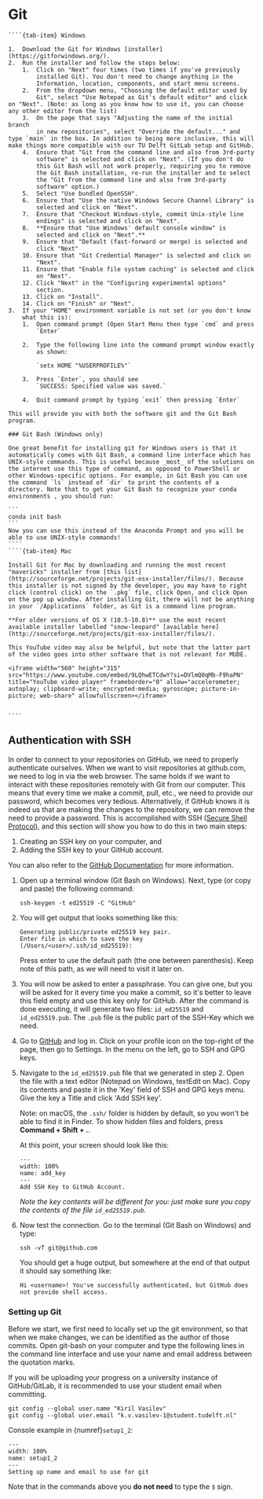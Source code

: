 # Git

`````{tab-set}
````{tab-item} Windows

1.  Download the Git for Windows [installer](https://gitforwindows.org/).
2.  Run the installer and follow the steps below:
    1.  Click on "Next" four times (two times if you've previously
        installed Git). You don't need to change anything in the
        Information, location, components, and start menu screens.
    2.  From the dropdown menu, "Choosing the default editor used by
        Git", select "Use Notepad as Git's default editor" and click on "Next". (Note: as long as you know how to use it, you can choose any other editor from the list)
    3.  On the page that says "Adjusting the name of the initial branch
        in new repositories", select "Override the default..." and type `main` in the box. In addition to being more inclusive, this will make things more compatible with our TU Delft GitLab setup and GitHub.
    4.  Ensure that "Git from the command line and also from 3rd-party
        software" is selected and click on "Next". (If you don't do
        this Git Bash will not work properly, requiring you to remove
        the Git Bash installation, re-run the installer and to select
        the "Git from the command line and also from 3rd-party
        software" option.)
    5.  Select "Use bundled OpenSSH".
    6.  Ensure that "Use the native Windows Secure Channel Library" is
        selected and click on "Next".
    7.  Ensure that "Checkout Windows-style, commit Unix-style line
        endings" is selected and click on "Next".
    8.  **Ensure that "Use Windows' default console window" is
        selected and click on "Next".**
    9.  Ensure that "Default (fast-forward or merge) is selected and
        click "Next"
    10. Ensure that "Git Credential Manager" is selected and click on
        "Next".
    11. Ensure that "Enable file system caching" is selected and click
        on "Next".
    12. Click "Next" in the "Configuring experimental options"
        section.
    13. Click on "Install".
    14. Click on "Finish" or "Next".
3.  If your "HOME" environment variable is not set (or you don't know
    what this is):
    1.  Open command prompt (Open Start Menu then type `cmd` and press
        `Enter`

    2.  Type the following line into the command prompt window exactly
        as shown:

        `setx HOME "%USERPROFILE%"`

    3.  Press `Enter`, you should see
        `SUCCESS: Specified value was saved.`

    4.  Quit command prompt by typing `exit` then pressing `Enter`

This will provide you with both the software git and the Git Bash program.

### Git Bash (Windows only)

One great benefit for installing git for Windows users is that it automatically comes with Git Bash, a command line interface which has UNIX-style commands. This is useful because _most_ of the solutions on the internet use this type of command, as opposed to PowerShell or other Windows-specific options. For example, in Git Bash you can use the command `ls` instead of `dir` to print the contents of a directory. Note that to get your Git Bash to recognize your conda environments , you should run:

```
conda init bash
```
Now you can use this instead of the Anaconda Prompt and you will be able to use UNIX-style commands!
````
````{tab-item} Mac

Install Git for Mac by downloading and running the most recent "mavericks" installer from [this list](http://sourceforge.net/projects/git-osx-installer/files/). Because this installer is not signed by the developer, you may have to right click (control click) on the `.pkg` file, click Open, and click Open on the pop up window. After installing Git, there will not be anything in your `/Applications` folder, as Git is a command line program.

**For older versions of OS X (10.5-10.8)** use the most recent available installer labelled "snow-leopard" [available here](http://sourceforge.net/projects/git-osx-installer/files/).

This YouTube video may also be helpful, but note that the latter part of the video goes into other software that is not relevant for MUDE.

<iframe width="560" height="315" src="https://www.youtube.com/embed/9LQhwETCdwY?si=DVlmQ0qMb-F9haPN" title="YouTube video player" frameborder="0" allow="accelerometer; autoplay; clipboard-write; encrypted-media; gyroscope; picture-in-picture; web-share" allowfullscreen></iframe>


````
`````

## Authentication with SSH

In order to connect to your repositories on GitHub, we need to properly authenticate ourselves. When we want to visit repositories at github.com, we need to log in via the web browser. The same holds if we want to interact with these repositories remotely with Git from our computer. This means that every time we make a commit, pull, etc., we need to provide our password, which becomes very tedious. Alternatively, if GitHub knows it is indeed us that are making the changes to the repository, we can remove the need to provide a password. This is accomplished with SSH ([Secure Shell Protocol](https://en.wikipedia.org/wiki/Secure_Shell)), and this section will show you how to do this in two main steps:
1. Creating an SSH key on your computer, and
2. Adding the SSH key to your GitHub account.

You can also refer to the [GitHub Documentation](https://docs.github.com/en/authentication/connecting-to-github-with-ssh) for more information.

1. Open up a terminal window (Git Bash on Windows). Next, type (or copy and paste) the following command:

    ```
    ssh-keygen -t ed25519 -C "GitHub"
    ```

2. You will get output that looks something like this:
    
    ```
    Generating public/private ed25519 key pair.
    Enter file in which to save the key (/Users/<user>/.ssh/id_ed25519):
    ```

    Press enter to use the default path (the one between parenthesis). Keep note of this path, as we will need to visit it later on.

3. You will now be asked to enter a passphrase. You can give one, but you will be asked for it every time you make a commit, so it's better to leave this field empty and use this key only for GitHub. After the command is done executing, it will generate two files: `id_ed25519` and `id_ed25519.pub`. The `.pub` file is the public part of the SSH-Key which we need.

4. Go to [GitHub](https://github.com) and log in. Click on your profile icon on the top-right of the page, then go to Settings. In the menu on the left, go to SSH and GPG keys. 

5. Navigate to the `id_ed25519.pub` file that we generated in step 2. Open the file with a text editor (Notepad on Windows, textEdit on Mac). Copy its contents and paste it in the 'Key' field of SSH and GPG keys menu. Give the key a Title and click 'Add SSH key'. 

    Note: on macOS, the `.ssh/` folder is hidden by default, so you won't be able to find it in Finder. To show hidden files and folders, press **Command + Shift + .**.

    At this point, your screen should look like this:

    ```{figure} figures/add_key.png
    ---
    width: 100%
    name: add_key
    ---
    Add SSH Key to GitHub Account.
    ```

    _Note the key contents will be different for you: just make sure you copy the contents of the file `id_ed25519.pub`._

6. Now test the connection. Go to the terminal (Git Bash on Windows) and type:

    ```
    ssh -vT git@github.com
    ```

    You should get a huge output, but somewhere at the end of that output it should say something like:

    ```
    Hi <username>! You've successfully authenticated, but GitHub does not provide shell access.
    ```

### Setting up Git


Before we start, we first need to locally set up the git environment, so that when we make changes, we can be identified as the author of those commits. Open git-bash on your computer and type the following lines in the command line interface and use your name and email address between the quotation marks.

If you will be uploading your progress on a university instance of GitHub/GitLab, it is recommended to use your student email when committing.

```
git config --global user.name "Kiril Vasilev"
git config --global user.email "k.v.vasilev-1@student.tudelft.nl"
```

Console example in {numref}`setup1_2`:

```{figure} ./figures/setup1.png
---
width: 100%
name: setup1_2
---
Setting up name and email to use for git
```

Note that in the commands above you **do not need** to type the `$` sign.